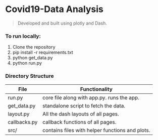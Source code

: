 # Covid19-Data Analysis
> Developed and built using plotly and Dash.

### To run locally: 
1) Clone the repository
2) pip install -r requirements.txt
3) python get_data.py
4) python run.py

### Directory Structure
| File | Functionality |
|--|--|
| run.py | core file along with app.py. runs the app. |
| get_data.py | standalone script to fetch the data. |
| layout.py | All the dash layouts of all pages. |
| callbacks.py | callback functions of all pages. |
| src/ | contains files with helper functions and plots. |

